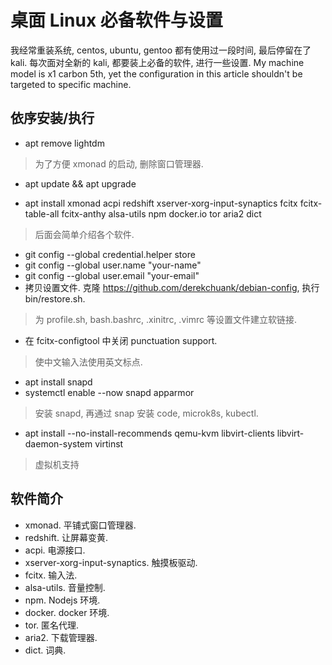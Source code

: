 # 桌面 Linux 必备软件与设置

我经常重装系统, centos, ubuntu, gentoo 都有使用过一段时间, 最后停留在了 kali. 每次面对全新的 kali, 都要装上必备的软件, 进行一些设置. My machine model is x1 carbon 5th, yet the configuration in this article shouldn't be targeted to specific machine.

## 依序安装/执行

- apt remove lightdm 
> 为了方便 xmonad 的启动, 删除窗口管理器.

- apt update && apt upgrade

- apt install xmonad acpi redshift xserver-xorg-input-synaptics fcitx fcitx-table-all fcitx-anthy alsa-utils npm docker.io tor aria2 dict
> 后面会简单介绍各个软件.

- git config --global credential.helper store
- git config --global user.name "your-name"
- git config --global user.email "your-email"
- 拷贝设置文件. 克隆 https://github.com/derekchuank/debian-config, 执行 bin/restore.sh. 
> 为 profile.sh, bash.bashrc, .xinitrc, .vimrc 等设置文件建立软链接. 

- 在 fcitx-configtool 中关闭 punctuation support.
> 使中文输入法使用英文标点.

- apt install snapd
- systemctl enable --now snapd apparmor
> 安装 snapd, 再通过 snap 安装 code, microk8s, kubectl.

- apt install --no-install-recommends qemu-kvm libvirt-clients libvirt-daemon-system virtinst
> 虚拟机支持

## 软件简介

- xmonad. 平铺式窗口管理器.
- redshift. 让屏幕变黄.
- acpi. 电源接口.
- xserver-xorg-input-synaptics. 触摸板驱动.
- fcitx. 输入法.
- alsa-utils. 音量控制.
- npm. Nodejs 环境.
- docker. docker 环境.
- tor. 匿名代理.
- aria2. 下载管理器.
- dict. 词典.

